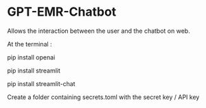 # GPT-EMR-Chatbot
Allows the interaction between the user and the chatbot on web.


At the terminal :

pip install openai

pip install streamlit

pip install streamlit-chat


Create a folder containing secrets.toml with the secret key / API key

